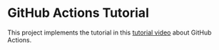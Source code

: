 # GitHub Actions Tutorial

This project implements the tutorial in this [tutorial video](https://youtu.be/eB0nUzAI7M8) about GitHub Actions.


